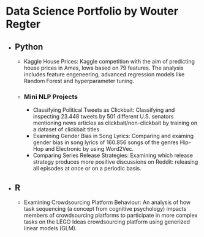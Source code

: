# Data Science Portfolio by Wouter Regter


- ## Python

	- Kaggle House Prices: Kaggle competition with the aim of predicting house prices in Ames, Iowa based on 79 features. The analysis includes feature engeneering, advanced regression models like Random Forest and hyperparameter tuning.
	- ### Mini NLP Projects 
		- Classifying Political Tweets as Clickbait: Classifying and inspecting 23.448 tweets by 501 different U.S. senators mentioning news articles as clickbait/non-clickbait by training on a dataset of clickbait titles. 
		- Examining Gender Bias in Song Lyrics: Comparing and examing gender bias in song lyrics of 160.856 songs of the genres Hip-Hop and Electronic by using Word2Vec.
		- Comparing Series Release Strategies: Examining which release strategy produces more positive discussions on Reddit: releasing all episodes at once or on a periodic basis.

- ## R
	- Examining Crowdsourcing Platform Behaviour: An analysis of how task sequencing (a concept from cognitive psychology) impacts members of crowdsourcing platforms to participate in more complex tasks on the LEGO Ideas crowdsourcing platform using generized linear models (GLM).

